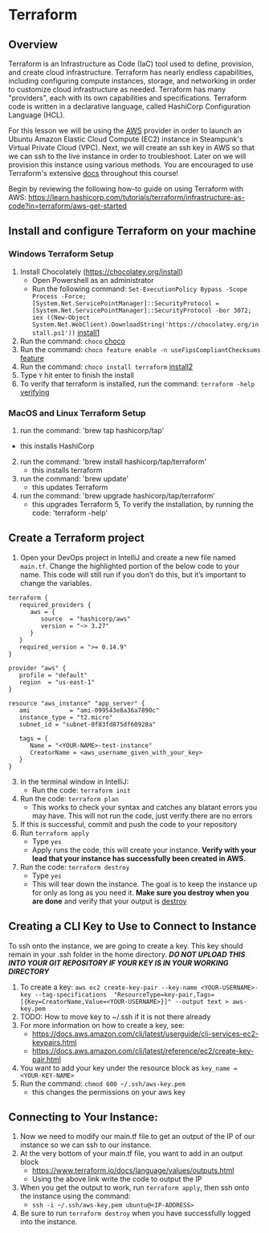 # Terraform

## Overview

Terraform is an Infrastructure as Code (IaC) tool used to define, provision, and create
cloud infrastructure. Terraform has nearly endless capabilities, including configuring
compute instances, storage, and networking in order to customize cloud infrastructure as 
needed. Terraform has many "providers", each with its own capabilities and specifications.
Terraform code is written in a declarative language, called HashiCorp Configuration Language (HCL).

For this lesson we will be using the [AWS](https://registry.terraform.io/providers/hashicorp/aws/latest/docs) 
provider in order to launch an Ubuntu Amazon Elastic Cloud Compute (EC2) instance in Steampunk's 
Virtual Private Cloud (VPC). Next, we will create an ssh key in AWS so that we can ssh to the 
live instance in order to troubleshoot. Later on we will provision this instance using various 
methods. You are encouraged to use Terraform's extensive [docs](https://www.terraform.io/docs/index.html) 
throughout this course! 

Begin by reviewing the following how-to guide on using Terraform with AWS: 
https://learn.hashicorp.com/tutorials/terraform/infrastructure-as-code?in=terraform/aws-get-started

## Install and configure Terraform on your machine

### Windows Terraform Setup

1. Install Chocolately (https://chocolatey.org/install)
    + Open Powershell as an administrator
    + Run the following command: `Set-ExecutionPolicy Bypass -Scope Process -Force; [System.Net.ServicePointManager]::SecurityProtocol = [System.Net.ServicePointManager]::SecurityProtocol -bor 3072; iex ((New-Object System.Net.WebClient).DownloadString('https://chocolatey.org/install.ps1'))`
   [install1](!https://github.com/SteampunkFoundry/DevOpsForBeginnersCourse/blob/rachel-updates/imgs/chocolatey1.png)
2. Run the command: `choco`
   [choco](!https://github.com/SteampunkFoundry/DevOpsForBeginnersCourse/blob/rachel-updates/imgs/chocolatey2.png)
3. Run the command: `choco feature enable -n useFipsCompliantChecksums`
   [feature](!https://github.com/SteampunkFoundry/DevOpsForBeginnersCourse/blob/rachel-updates/imgs/chocolatey3.png)
4. Run the command: `choco install terraform`
   [install2](!https://github.com/SteampunkFoundry/DevOpsForBeginnersCourse/blob/rachel-updates/imgs/chocolatey4.png)
5. Type `Y` hit enter to finish the install
6. To verify that terraform is installed, run the command: `terraform -help`
   [verifying](!https://github.com/SteampunkFoundry/DevOpsForBeginnersCourse/blob/rachel-updates/imgs/chocolatey5.png)

### MacOS and Linux Terraform Setup 

1.  run the command: 'brew tap hashicorp/tap'
   + this installs HashiCorp
2. run the command: 'brew install hashicorp/tap/terraform'
   + this installs terraform
3. run the command: 'brew update'
   + this updates Terraform
4. run the command: 'brew upgrade hashicorp/tap/terraform'
   + this upgrades Terraform
     5, To verify the installation, by running the code: 'terraform -help' 

## Create a Terraform project

1. Open your DevOps project in IntelliJ and create a new file named `main.tf`.
Change the highlighted portion of the below code to your name. This code will still run 
if you don’t do this, but it’s important to change the variables. 
```hcl
terraform { 
   required_providers { 
      aws = { 
         source  = "hashicorp/aws"
         version = "~> 3.27" 
      } 
   }
   required_version = ">= 0.14.9"
}

provider "aws" { 
   profile = "default"
   region  = "us-east-1"
}

resource "aws_instance" "app_server" { 
   ami           = "ami-099543e8a36a7890c"
   instance_type = "t2.micro"
   subnet_id = "subnet-0f83fd875df60928a"
   
   tags = { 
      Name = "<YOUR-NAME>-test-instance"
      CreatorName = <aws_username_given_with_your_key>
   } 
}
```

3. In the terminal window in IntelliJ: 
   + Run the code: `terraform init`
4. Run the code: `terraform plan`
   + This works to check your syntax and catches any blatant errors you may have. This will 
   not run the code, just verify there are no errors
5. If this is successful, commit and push the code to your repository
6. Run `terraform apply`
   + Type `yes`
   + Apply runs the code, this will create your instance. **Verify with your lead that your instance 
   has successfully been created in AWS.**
7. Run the code: `terraform destroy`
   + Type `yes`
   + This will tear down the instance. The goal is to keep the instance up for only as long as you 
   need it. **Make sure you destroy when you are done** and verify that your output is
[destroy](!https://github.com/SteampunkFoundry/DevOpsForBeginnersCourse/blob/rachel-updates/imgs/destroy.png)

## Creating a CLI Key to Use to Connect to Instance

To ssh onto the instance, we are going to create a key. This key should remain in your .ssh folder
in the home directory. 
_**DO NOT UPLOAD THIS INTO YOUR GIT REPOSITORY IF YOUR KEY IS IN YOUR WORKING DIRECTORY**_
1. To create a key: `aws ec2 create-key-pair --key-name <YOUR-USERNAME>-key --tag-specifications  "ResourceType=key-pair,Tags=[{Key=CreatorName,Value=<YOUR-USERNAME>}]" --output text > aws-key.pem`
2. TODO: How to move key to ~/.ssh if it is not there already
3. For more information on how to create a key, see:
   + https://docs.aws.amazon.com/cli/latest/userguide/cli-services-ec2-keypairs.html
   + https://docs.aws.amazon.com/cli/latest/reference/ec2/create-key-pair.html
4. You want to add your key under the resource block as `key_name = <YOUR-KEY-NAME>`
5. Run the command: `chmod 600 ~/.ssh/aws-key.pem`
   + this changes the permissions on your aws key

## Connecting to Your Instance:

1. Now we need to modify our main.tf file to get an output of the IP of our instance so we can 
ssh to our instance.
2. At the very bottom of your main.tf file, you want to add in an output block
   + https://www.terraform.io/docs/language/values/outputs.html
   + Using the above link write the code to output the IP
3. When you get the output to work, run `terraform apply`, then ssh onto the instance 
   using the command:
   + `ssh -i ~/.ssh/aws-key.pem ubuntu@<IP-ADDRESS>`
4. Be sure to run `terraform destroy` when you have successfully logged into the instance.
